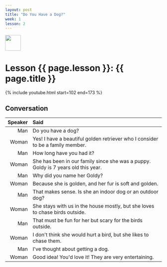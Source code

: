 ```yaml
---
layout: post
title: "Do You Have a Dog?"
week: 1
lesson: 2
---
```


<a href="/"><img src="/assets/logo.svg" width="50"></a>
  
# Lesson {{ page.lesson }}: {{ page.title }}

{% include youtube.html start=102 end=173 %}

## Conversation

Speaker | Said
---: | :---
Man | Do you have a dog?
Woman | Yes! I have a beautiful golden retriever who I consider to be a family member.
Man | How long have you had it?
Woman | She has been in our family since she was a puppy. Goldy is 7 years old this year.
Man | Why did you name her Goldy?
Woman | Because she is golden, and her fur is soft and golden.
Man | That makes sense. Is she an indoor dog or an outdoor dog?
Woman | She stays with us in the house mostly, but she loves to chase birds outside.
Man | That must be fun for her but scary for the birds outside.
Woman | I don't think she would hurt a bird, but she likes to chase them.
Man | I've thought about getting a dog.
Woman | Good idea! You'd love it! They are very entertaining.
